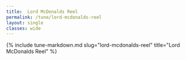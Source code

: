 ```yaml
---
title:  Lord McDonalds Reel
permalink: /tune/lord-mcdonalds-reel
layout: single
classes: wide
---
```

{% include tune-markdown.md slug="lord-mcdonalds-reel" title="Lord McDonalds Reel" %}
